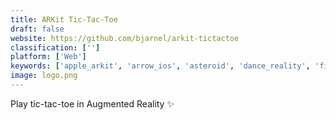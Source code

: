 ```yaml
---
title: ARKit Tic-Tac-Toe
draft: false 
website: https://github.com/bjarnel/arkit-tictactoe
classification: ['']
platform: ['Web']
keywords: ['apple_arkit', 'arrow_ios', 'asteroid', 'dance_reality', 'figment_ar', 'google_arcore', 'guggy', 'holo', 'housecraft', 'just_a_line', 'kabaq_3d_food_scanner', 'made_with_arkit', 'membit', 'move_mirror_by_google', 'snap_art', 'tapmeasure', 'unveil', 'virocore']
image: logo.png
---
```

Play tic-tac-toe in Augmented Reality ✨